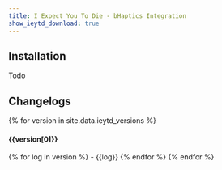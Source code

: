 ```yaml
---
title: I Expect You To Die - bHaptics Integration
show_ieytd_download: true
---
```


## Installation
Todo

## Changelogs
{% for version in site.data.ieytd_versions %}
#### {{version[0]}}
{% for log in version %}
    - {{log}}
{% endfor %}
{% endfor %}